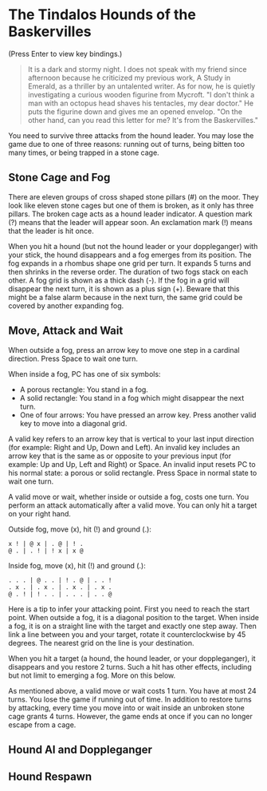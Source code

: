# The Tindalos Hounds of the Baskervilles

(Press Enter to view key bindings.)

> It is a dark and stormy night. I does not speak with my friend since afternoon because he criticized my previous work, A Study in Emerald, as a thriller by an untalented writer. As for now, he is quietly investigating a curious wooden figurine from Mycroft. "I don't think a man with an octopus head shaves his tentacles, my dear doctor." He puts the figurine down and gives me an opened envelop. "On the other hand, can you read this letter for me? It's from the Baskervilles."

You need to survive three attacks from the hound leader. You may lose the game due to one of three reasons: running out of turns, being bitten too many times, or being trapped in a stone cage.

## Stone Cage and Fog

There are eleven groups of cross shaped stone pillars (#) on the moor. They look like eleven stone cages but one of them is broken, as it only has three pillars. The broken cage acts as a hound leader indicator. A question mark (?) means that the leader will appear soon. An exclamation mark (!) means that the leader is hit once.

When you hit a hound (but not the hound leader or your doppleganger) with your stick, the hound disappears and a fog emerges from its position. The fog expands in a rhombus shape one grid per turn. It expands 5 turns and then shrinks in the reverse order. The duration of two fogs stack on each other. A fog grid is shown as a thick dash (-). If the fog in a grid will disappear the next turn, it is shown as a plus sign (+). Beware that this might be a false alarm because in the next turn, the same grid could be covered by another expanding fog.

## Move, Attack and Wait

When outside a fog, press an arrow key to move one step in a cardinal direction. Press Space to wait one turn.

When inside a fog, PC has one of six symbols:

* A porous rectangle: You stand in a fog.
* A solid rectangle: You stand in a fog which might disappear the next turn.
* One of four arrows: You have pressed an arrow key. Press another valid key to move into a diagonal grid.

A valid key refers to an arrow key that is vertical to your last input direction (for example: Right and Up, Down and Left). An invalid key includes an arrow key that is the same as or opposite to your previous input (for example: Up and Up, Left and Right) or Space. An invalid input resets PC to his normal state: a porous or solid rectangle. Press Space in normal state to wait one turn.

A valid move or wait, whether inside or outside a fog, costs one turn. You perform an attack automatically after a valid move. You can only hit a target on your right hand.

Outside fog, move (x), hit (!) and ground (.):

    x ! | @ x | . @ | ! .
    @ . | . ! | ! x | x @

Inside fog, move (x), hit (!) and ground (.):

    . . . | @ . . | ! . @ | . . !
    . x . | . x . | . x . | . x .
    @ . ! | ! . . | . . . | . . @

Here is a tip to infer your attacking point. First you need to reach the start point. When outside a fog, it is a diagonal position to the target. When inside a fog, it is on a straight line with the target and exactly one step away. Then link a line between you and your target, rotate it counterclockwise by 45 degrees. The nearest grid on the line is your destination.

When you hit a target (a hound, the hound leader, or your doppleganger), it disappears and you restore 2 turns. Such a hit has other effects, including but not limit to emerging a fog. More on this below.

As mentioned above, a valid move or wait costs 1 turn. You have at most 24 turns. You lose the game if running out of time. In addition to restore turns by attacking, every time you move into or wait inside an unbroken stone cage grants 4 turns. However, the game ends at once if you can no longer escape from a cage.

## Hound AI and Doppleganger



## Hound Respawn


